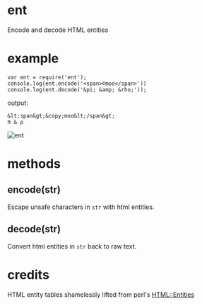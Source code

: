 ent
===

Encode and decode HTML entities

example
=======

    var ent = require('ent');
    console.log(ent.encode('<span>©moo</span>'))
    console.log(ent.decode('&pi; &amp; &rho;'));

output:

    &lt;span&gt;&copy;moo&lt;/span&gt;
    π & ρ

![ent](http://substack.net/images/ent.png)

methods
=======

encode(str)
-----------

Escape unsafe characters in `str` with html entities.

decode(str)
-----------

Convert html entities in `str` back to raw text.

credits
=======

HTML entity tables shamelessly lifted from perl's
[HTML::Entities](http://cpansearch.perl.org/src/GAAS/HTML-Parser-3.68/lib/HTML/Entities.pm)
